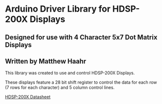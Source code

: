 # Arduino Driver Library for HDSP-200X Displays
## Designed for use with 4 Character 5x7 Dot Matrix Displays
## Written by Matthew Haahr

This library was created to use and control HDSP-200X Displays.

These displays feature a 28 bit shift register to control the data for each row (7 rows for each character) and 5 column control lines. 

[HDSP-200X Datasheet](https://www.datasheets360.com/pdf/2961101867400944038)
